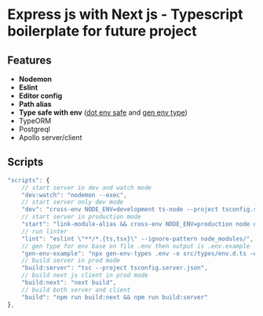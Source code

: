 # Express js with Next js - Typescript boilerplate for future project

## Features

- **Nodemon**
- **Eslint**
- **Editor config**
- **Path alias**
- **Type safe with env** ([dot env safe](https://www.npmjs.com/package/dotenv-safe) and [gen env type](https://github.com/benawad/gen-env-types))
- TypeORM
- Postgreql
- Apollo server/client

## Scripts

```ts
"scripts": {
    // start server in dev and watch mode
    "dev:watch": "nodemon --exec",
    // start server only dev mode
    "dev": "cross-env NODE_ENV=development ts-node --project tsconfig.server.json server/index.ts",
    // start server in production mode
    "start": "link-module-alias && cross-env NODE_ENV=production node dist/index.js",
    // run linter
    "lint": "eslint \"**/*.{ts,tsx}\" --ignore-pattern node_modules/",
    // gen type for env base on file .env then output is .env.example
    "gen-env-example": "npx gen-env-types .env -o src/types/env.d.ts -e .",
    // build server in prod mode
    "build:server": "tsc --project tsconfig.server.json",
    // build next js client in prod mode
    "build:next": "next build",
    // build both server and client
    "build": "npm run build:next && npm run build:server"
},
```
